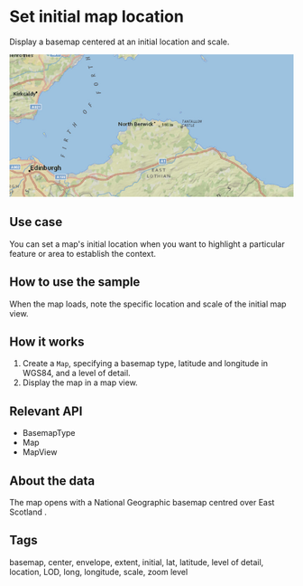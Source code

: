 # Set initial map location

Display a basemap centered at an initial location and scale.

![Image of set initial map location](SetInitialMapLocation.png)

## Use case

You can set a map's initial location when you want to highlight a particular feature or area to establish the context.

## How to use the sample

When the map loads, note the specific location and scale of the initial map view.

## How it works

1. Create a `Map`, specifying a basemap type, latitude and longitude in WGS84, and a level of detail.
2. Display the map in a map view.

## Relevant API

* BasemapType
* Map
* MapView

## About the data

The map opens with a National Geographic basemap centred over East Scotland .

## Tags

basemap, center, envelope, extent, initial, lat, latitude, level of detail, location, LOD, long, longitude, scale, zoom level
